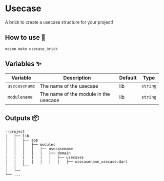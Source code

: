 # Usecase

A brick to create a usecase structure for your project!

## How to use 🚀

```
mason make usecase_brick
```

## Variables ✨

| Variable       | Description             | Default | Type     |
| -------------- | ----------------------- | ------- | -------- |
| `usecasename` | The name of the usecase | lib | `string` |
| `modulename` | The name of the module in the usecase | lib | `string` |


## Outputs 📦

```
--project
|   ├── lib
│   │   ├── app
│   │   │   ├── modules
│   │   │   │   ├── usecasename
│   │   │   │   |   ├── domain
|   |   |   |   |   |   ├── usecases
|   |   |   |   |   |   |   ├── usecasename_usecase.dart
│   │   └── 
│   └──   
└── ...
```